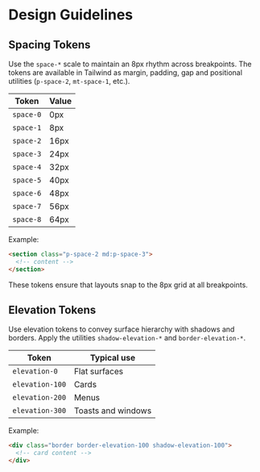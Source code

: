 # Design Guidelines

## Spacing Tokens

Use the `space-*` scale to maintain an 8px rhythm across breakpoints. The tokens are available in Tailwind as margin, padding, gap and positional utilities (`p-space-2`, `mt-space-1`, etc.).

| Token | Value |
|-------|-------|
| `space-0` | 0px |
| `space-1` | 8px |
| `space-2` | 16px |
| `space-3` | 24px |
| `space-4` | 32px |
| `space-5` | 40px |
| `space-6` | 48px |
| `space-7` | 56px |
| `space-8` | 64px |

Example:

```html
<section class="p-space-2 md:p-space-3">
  <!-- content -->
</section>
```

These tokens ensure that layouts snap to the 8px grid at all breakpoints.

## Elevation Tokens

Use elevation tokens to convey surface hierarchy with shadows and borders. Apply the utilities `shadow-elevation-*` and `border-elevation-*`.

| Token | Typical use |
|-------|-------------|
| `elevation-0` | Flat surfaces |
| `elevation-100` | Cards |
| `elevation-200` | Menus |
| `elevation-300` | Toasts and windows |

Example:

```html
<div class="border border-elevation-100 shadow-elevation-100">
  <!-- card content -->
</div>
```
